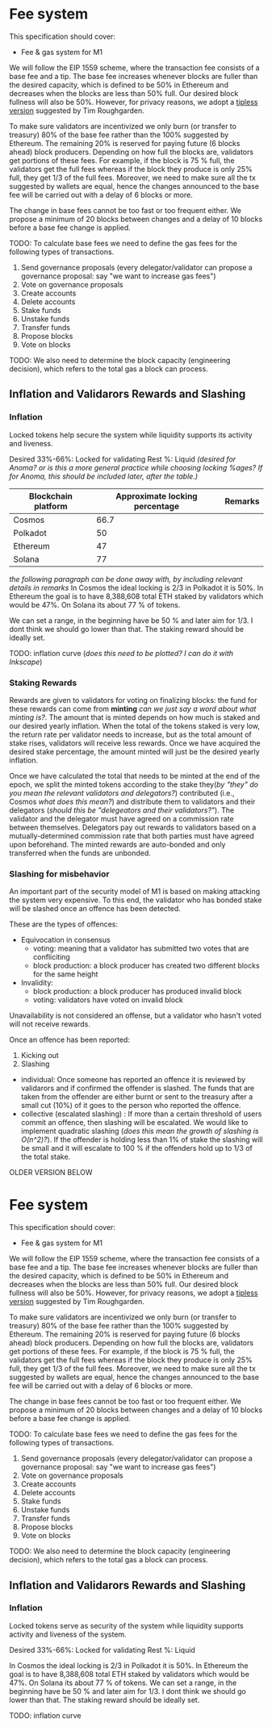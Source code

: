 

# Fee system

This specification should cover:
- Fee & gas system for M1

We will follow the EIP 1559 scheme, where the transaction fee consists of a base fee and a tip. The base fee increases whenever blocks are fuller than the desired capacity, which is defined to be 50% in Ethereum and decreases when the blocks are less than 50% full. Our desired block fullness will also be 50%. However, for privacy reasons, we adopt a [tipless version](https://arxiv.org/pdf/2106.01340.pdf) suggested by Tim Roughgarden.  

To make sure validators are incentivized we only burn (or transfer to treasury) 80% of the base fee rather than the 100% suggested by Ethereum. The remaining 20% is reserved for paying future (6 blocks ahead) block producers. Depending on how full the blocks are, validators get portions of these fees. For example, if the block is 75 % full, the validators get the full fees whereas if the block they produce is only 25% full, they get 1/3 of the full fees. Moreover, we need to make sure all the tx suggested by wallets are equal, hence the changes announced to the base fee will be carried out with a delay of 6 blocks or more. 

The change in base fees cannot be too fast or too frequent either. We propose a minimum of 20 blocks between changes and a delay of 10 blocks before a base fee change is applied. 

TODO: To calculate base fees we need to define the gas fees for the following types of transactions.
1. Send governance proposals (every delegator/validator can propose a governance proposal: say "we want to increase gas fees")
2. Vote on governance proposals
3. Create accounts
4. Delete accounts
5. Stake funds
6. Unstake funds
7. Transfer funds
8. Propose blocks
9. Vote on blocks

TODO: We also need to determine the block capacity (engineering decision), which refers to the total gas a block can process. 

## Inflation and Validarors Rewards and Slashing
### Inflation
Locked tokens help secure the system while liquidity supports its activity and liveness.  

Desired 33%-66%: Locked for validating
Rest %: Liquid
_(desired for Anoma? or is this a more general practice while choosing locking %ages? If for Anoma, this should be included later, after the table.)_


| Blockchain platform | Approximate locking percentage       | Remarks |
|--------------------------------------------------|------|-----|
| Cosmos                                           | 66.7 |
| Polkadot                                         | 50   |
| Ethereum                                         | 47   |
| Solana                                           | 77   |

_the following paragraph can be done away with, by including relevant details in remarks_
In Cosmos the ideal locking is 2/3 in Polkadot it is 50%. In Ethereum the goal is to have 8,388,608 total ETH staked  by validators which would be 47%. On Solana its about 77 % of tokens. 

We can set a range, in the beginning have be 50 % and later aim for 1/3. I dont think we should go lower than that. The staking reward should be ideally set. 

TODO: inflation curve (_does this need to be plotted? I can do it with Inkscape_)

### Staking Rewards
Rewards are given to validators for voting on finalizing blocks: the fund for these rewards can come from **minting** _can we just say a word about what minting is?_. The amount that is minted depends on how much is staked and our desired yearly inflation. When the total of the tokens staked is very low, the return rate per validator needs to increase, but as the total amount of stake rises, validators will receive less rewards. Once we have acquired the desired stake percentage, the amount minted will just be the desired yearly inflation. 

Once we have calculated the total that needs to be minted at the end of the epoch, we split the minted tokens according to the stake they(_by "they" do you mean the relevant validators and delegators?_) contributed (i.e., Cosmos _what does this mean?_) and distribute them to validators and their delegators (_should this be "delegeators and their validators?"_). The validator and the delegator must have agreed on a commission rate between themselves. Delegators pay out rewards to validators based on a mutually-determined commission rate that both parties must have agreed upon beforehand. The minted rewards are auto-bonded and only transferred when the funds are unbonded. 

### Slashing for misbehavior 
An important part of the security model of M1 is based on making attacking the system very expensive. To this end, the validator who has bonded stake will be slashed once an offence has been detected. 

These are the types of offences: 
* Equivocation in consensus 
    * voting: meaning that a validator has submitted two votes that are confliciting 
    * block production: a block producer has created two different blocks for the same height
* Invalidity: 
    * block production: a block producer has produced invalid block
    * voting: validators have voted on invalid block
   
Unavailability is not considered an offense, but a validator who hasn't voted will not receive rewards. 

Once an offence has been reported: 
1. Kicking out
2. Slashing
  - individual: Once someone has reported an offence it is reviewed by validarors and if confirmed the offender is slashed. The funds that are taken from the offender are either burnt or sent to the treasury after a small cut (10%) of it goes to the person who reported the offence. 
  - collective (escalated slashing) : If more than a certain threshold of users commit an offence, then slashing will be escalated. We would like to implement quadratic slashing (_does this mean the growth of slashing is O(n^2)?_). If the offender is holding less than 1% of stake the slashing will be small and it will escalate to 100 % if the offenders hold up to 1/3 of the total stake.



OLDER VERSION BELOW 

# Fee system

This specification should cover:
- Fee & gas system for M1

We will follow the EIP 1559 scheme, where the transaction fee consists of a base fee and a tip. The base fee increases whenever blocks are fuller than the desired capacity, which is defined to be 50% in Ethereum and decreases when the blocks are less than 50% full. Our desired block fullness will also be 50%. However, for privacy reasons, we adopt a [tipless version](https://arxiv.org/pdf/2106.01340.pdf) suggested by Tim Roughgarden.  

To make sure validators are incentivized we only burn (or transfer to treasury) 80% of the base fee rather than the 100% suggested by Ethereum. The remaining 20% is reserved for paying future (6 blocks ahead) block producers. Depending on how full the blocks are, validators get portions of these fees. For example, if the block is 75 % full, the validators get the full fees whereas if the block they produce is only 25% full, they get 1/3 of the full fees. Moreover, we need to make sure all the tx suggested by wallets are equal, hence the changes announced to the base fee will be carried out with a delay of 6 blocks or more. 

The change in base fees cannot be too fast or too frequent either. We propose a minimum of 20 blocks between changes and a delay of 10 blocks before a base fee change is applied. 

TODO: To calculate base fees we need to define the gas fees for the following types of transactions.
1. Send governance proposals (every delegator/validator can propose a governance proposal: say "we want to increase gas fees")
2. Vote on governance proposals
3. Create accounts
4. Delete accounts
5. Stake funds
6. Unstake funds
7. Transfer funds
8. Propose blocks
9. Vote on blocks

TODO: We also need to determine the block capacity (engineering decision), which refers to the total gas a block can process. 

## Inflation and Validarors Rewards and Slashing
### Inflation
Locked tokens serve as security of the system while liquidity supports activity and liveness of the system.  

Desired 33%-66%: Locked for validating
Rest %: Liquid

In Cosmos the ideal locking is 2/3 in Polkadot it is 50%. In Ethereum the goal is to have 8,388,608 total ETH staked  by validators which would be 47%. On Solana its about 77 % of tokens. We can set a range, in the beginning have be 50 % and later aim for 1/3. I dont think we should go lower than that. The staking reward should be ideally set. 

TODO: inflation curve







